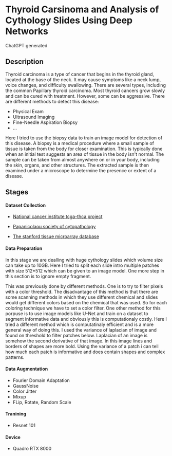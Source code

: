 # Thyroid Carsinoma and Analysis of Cythology Slides Using Deep Networks
ChatGPT generated

## Description
Thyroid carcinoma is a type of cancer that begins in the thyroid gland, located at the base of the neck. It may cause symptoms like a neck lump, voice changes, and difficulty swallowing. There are several types, including the common Papillary thyroid carcinoma. Most thyroid cancers grow slowly and can be cured with treatment. However, some can be aggressive.
There are different methods to detect this disease:
 - Physical Exam
 - Ultrasound Imaging
 - Fine-Needle Aspiration Biopsy
 - ...

Here I tried to use the biopsy data to train an image model for detection of this disease. A biopsy is a medical procedure where a small sample of tissue is taken from the body for closer examination. This is typically done when an initial test suggests an area of tissue in the body isn't normal. The sample can be taken from almost anywhere on or in your body, including the skin, organs, and other structures. The extracted sample is then examined under a microscope to determine the presence or extent of a disease.

## Stages
 
#### Dataset Collection
 - [National cancer institute tcga-thca project](https://portal.gdc.cancer.gov/projects/TCGA-THCA)

 - [Papanicolaou society of cytopathology](https://www.papsociety.org/image-atlas/)

 - [The stanford tissue microarray database](https://tma.im/cgi-bin/home.pl)

#### Data Preparation
In this stage we are dealling with huge cythology slides which volume size can take up to 10GB.
Here I tried to split each slide intro multiple patches with size 512*512 which can be given to an image model.
One more step in this section is to ignore empty fragment.

This was previously done by different methods.
One is to try to filter pixels with a color threshold.
The disadvantage of this method is that there are some scanning methods in which they use different chemical and slides would get different colors based on the chemical that was used.
So for each coloring technique we have to set a color filter.
One other method for this porpuse is to use image models like U-Net and train on a dataset to segment informative data and obviously this is computationaly costly.
Here I tried a different method which is computatinaly efficient and is a more general way of doing this.
I used the variance of laplacian of image and found on threshold to filter patches below.
Laplacian of an image is somehow the second derivative of that image.
In this image lines and borders of shapes are more bold.
Using the variance of a patch i can tell how much each patch is informative and does contain shapes and complex patterns.

#### Data Augmentation
 - Fourier Domain Adaptation
 - GaussNoise
 - Color Jitter
 - Mixup
 - FLip, Rotate, Random Scale

#### Tranining
 - Resnet 101

#### Device
 - Quadro RTX 8000
